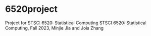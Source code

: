 # 6520project
Project for STSCI 6520: Statistical Computing
STSCI 6520: Statistical Computing, Fall 2023, Minjie Jia and Joia Zhang
